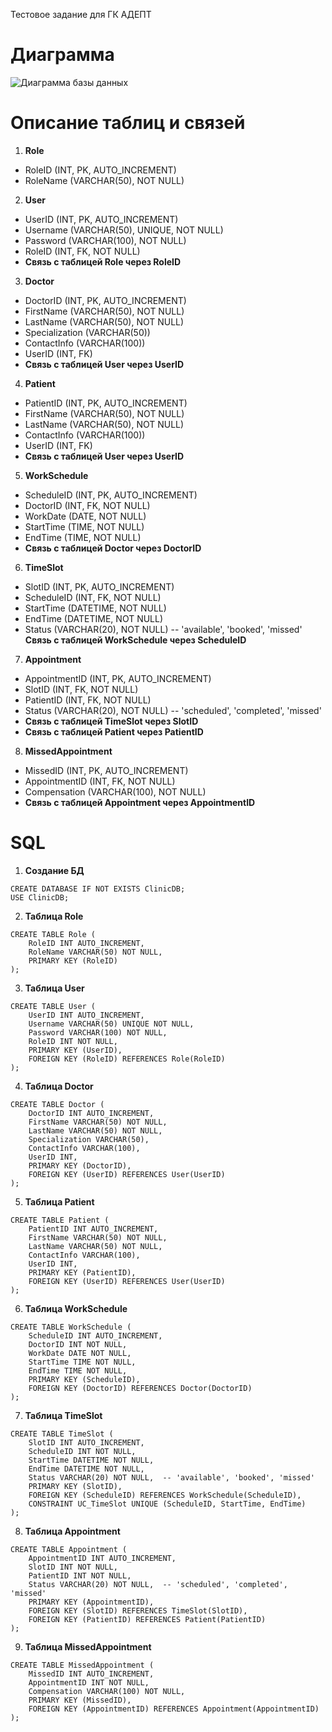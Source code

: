Тестовое задание для ГК АДЕПТ
# Диаграмма 

![Диаграмма базы данных](https://github.com/user-attachments/assets/b158d50d-ffb9-4ddc-ba52-05d602e2b3ee)

# Описание таблиц и связей

1. **Role**

- RoleID (INT, PK, AUTO_INCREMENT)
- RoleName (VARCHAR(50), NOT NULL)

2. **User**

- UserID (INT, PK, AUTO_INCREMENT)
- Username (VARCHAR(50), UNIQUE, NOT NULL)
- Password (VARCHAR(100), NOT NULL)
- RoleID (INT, FK, NOT NULL)
- **Связь с таблицей Role через RoleID**

3. **Doctor**

- DoctorID (INT, PK, AUTO_INCREMENT)
- FirstName (VARCHAR(50), NOT NULL)
- LastName (VARCHAR(50), NOT NULL)
- Specialization (VARCHAR(50))
- ContactInfo (VARCHAR(100))
- UserID (INT, FK)
- **Связь с таблицей User через UserID**

4. **Patient**

- PatientID (INT, PK, AUTO_INCREMENT)
- FirstName (VARCHAR(50), NOT NULL)
- LastName (VARCHAR(50), NOT NULL)
- ContactInfo (VARCHAR(100))
- UserID (INT, FK)
- **Связь с таблицей User через UserID**

5. **WorkSchedule**

- ScheduleID (INT, PK, AUTO_INCREMENT)
- DoctorID (INT, FK, NOT NULL)
- WorkDate (DATE, NOT NULL)
- StartTime (TIME, NOT NULL)
- EndTime (TIME, NOT NULL)
- **Связь с таблицей Doctor через DoctorID**

6. **TimeSlot**

- SlotID (INT, PK, AUTO_INCREMENT)
- ScheduleID (INT, FK, NOT NULL)
- StartTime (DATETIME, NOT NULL)
- EndTime (DATETIME, NOT NULL)
- Status (VARCHAR(20), NOT NULL) -- 'available', 'booked', 'missed'
**Связь с таблицей WorkSchedule через ScheduleID**

7. **Appointment**

- AppointmentID (INT, PK, AUTO_INCREMENT)
- SlotID (INT, FK, NOT NULL)
- PatientID (INT, FK, NOT NULL)
- Status (VARCHAR(20), NOT NULL) -- 'scheduled', 'completed', 'missed'
- **Связь с таблицей TimeSlot через SlotID**
- **Связь с таблицей Patient через PatientID**

8. **MissedAppointment**

- MissedID (INT, PK, AUTO_INCREMENT)
- AppointmentID (INT, FK, NOT NULL)
- Compensation (VARCHAR(100), NOT NULL)
- **Связь с таблицей Appointment через AppointmentID**

# SQL

1. **Создание БД**
``` 
CREATE DATABASE IF NOT EXISTS ClinicDB;
USE ClinicDB;
```
2.  **Таблица Role**
``` 
CREATE TABLE Role (
    RoleID INT AUTO_INCREMENT,
    RoleName VARCHAR(50) NOT NULL,
    PRIMARY KEY (RoleID)
);
```
3.  **Таблица User**
``` 
CREATE TABLE User (
    UserID INT AUTO_INCREMENT,
    Username VARCHAR(50) UNIQUE NOT NULL,
    Password VARCHAR(100) NOT NULL,
    RoleID INT NOT NULL,
    PRIMARY KEY (UserID),
    FOREIGN KEY (RoleID) REFERENCES Role(RoleID)
);
```
4.  **Таблица Doctor**
``` 
CREATE TABLE Doctor (
    DoctorID INT AUTO_INCREMENT,
    FirstName VARCHAR(50) NOT NULL,
    LastName VARCHAR(50) NOT NULL,
    Specialization VARCHAR(50),
    ContactInfo VARCHAR(100),
    UserID INT,
    PRIMARY KEY (DoctorID),
    FOREIGN KEY (UserID) REFERENCES User(UserID)
);
```
5.  **Таблица Patient**
``` 
CREATE TABLE Patient (
    PatientID INT AUTO_INCREMENT,
    FirstName VARCHAR(50) NOT NULL,
    LastName VARCHAR(50) NOT NULL,
    ContactInfo VARCHAR(100),
    UserID INT,
    PRIMARY KEY (PatientID),
    FOREIGN KEY (UserID) REFERENCES User(UserID)
);
```
6.  **Таблица WorkSchedule**
``` 
CREATE TABLE WorkSchedule (
    ScheduleID INT AUTO_INCREMENT,
    DoctorID INT NOT NULL,
    WorkDate DATE NOT NULL,
    StartTime TIME NOT NULL,
    EndTime TIME NOT NULL,
    PRIMARY KEY (ScheduleID),
    FOREIGN KEY (DoctorID) REFERENCES Doctor(DoctorID)
);
```
7.  **Таблица TimeSlot**
``` 
CREATE TABLE TimeSlot (
    SlotID INT AUTO_INCREMENT,
    ScheduleID INT NOT NULL,
    StartTime DATETIME NOT NULL,
    EndTime DATETIME NOT NULL,
    Status VARCHAR(20) NOT NULL,  -- 'available', 'booked', 'missed'
    PRIMARY KEY (SlotID),
    FOREIGN KEY (ScheduleID) REFERENCES WorkSchedule(ScheduleID),
    CONSTRAINT UC_TimeSlot UNIQUE (ScheduleID, StartTime, EndTime)
);
```
8.  **Таблица Appointment**
``` 
CREATE TABLE Appointment (
    AppointmentID INT AUTO_INCREMENT,
    SlotID INT NOT NULL,
    PatientID INT NOT NULL,
    Status VARCHAR(20) NOT NULL,  -- 'scheduled', 'completed', 'missed'
    PRIMARY KEY (AppointmentID),
    FOREIGN KEY (SlotID) REFERENCES TimeSlot(SlotID),
    FOREIGN KEY (PatientID) REFERENCES Patient(PatientID)
);
```
9.  **Таблица MissedAppointment**
``` 
CREATE TABLE MissedAppointment (
    MissedID INT AUTO_INCREMENT,
    AppointmentID INT NOT NULL,
    Compensation VARCHAR(100) NOT NULL,
    PRIMARY KEY (MissedID),
    FOREIGN KEY (AppointmentID) REFERENCES Appointment(AppointmentID)
);
```


